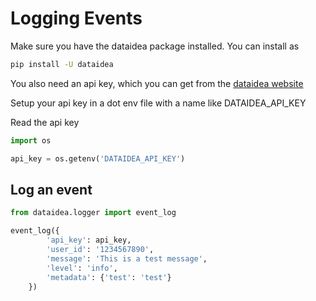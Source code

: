 # Logging Events 

Make sure you have the dataidea package installed. You can install as 

```sh
pip install -U dataidea
```

You also need an api key, which you can get from the [dataidea website](https://logger.dataidea.org)

Setup your api key in a dot env file with a name like DATAIDEA_API_KEY

Read the api key

```py
import os 

api_key = os.getenv('DATAIDEA_API_KEY')
```

## Log an event

```py
from dataidea.logger import event_log

event_log({
        'api_key': api_key,
        'user_id': '1234567890',
        'message': 'This is a test message',
        'level': 'info',
        'metadata': {'test': 'test'}
    })
```
